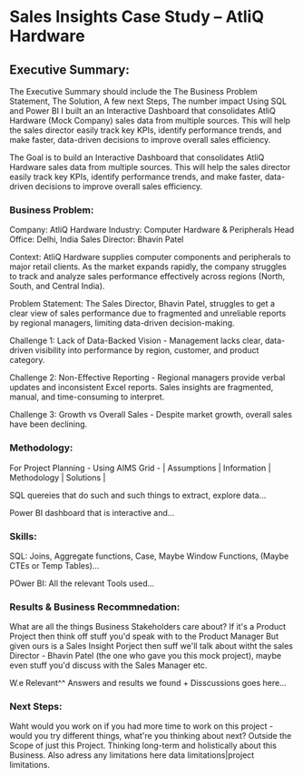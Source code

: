 # Sales Insights Case Study – AtliQ Hardware 

## Executive Summary:  
The Executive Summary should include the The Business Problem Statement, The Solution, A few next Steps, The number impact
Using SQL and Power BI I built an an Interactive Dashboard that consolidates AtliQ Hardware (Mock Company) sales data from multiple sources. This will help the sales director
easily track key KPIs, identify performance trends, and make faster, data-driven decisions to improve overall sales efficiency. 

The Goal is to build an Interactive Dashboard that consolidates AtliQ Hardware sales data from multiple sources. This will help the sales director
easily track key KPIs, identify performance trends, and make faster, data-driven decisions to improve overall sales efficiency. 

### Business Problem: 
Company: AtliQ Hardware
Industry: Computer Hardware & Peripherals
Head Office: Delhi, India
Sales Director: Bhavin Patel

Context: AtliQ Hardware supplies computer components and peripherals to major retail clients. As the market expands rapidly, the company struggles to track and analyze sales performance effectively across regions (North, South, and Central India).

Problem Statement: The Sales Director, Bhavin Patel, struggles to get a clear view of sales performance due to fragmented and unreliable reports by regional managers, limiting data-driven decision-making.


Challenge 1: 
Lack of Data-Backed Vision - Management lacks clear, data-driven visibility into performance by region, customer, and product category.

Challenge 2: 
Non-Effective Reporting - Regional managers provide verbal updates and inconsistent Excel reports. Sales insights are fragmented, manual, and time-consuming to interpret.

Challenge 3: 
Growth vs Overall Sales - Despite market growth, overall sales have been declining.

### Methodology:
For Project Planning - Using AIMS Grid - | Assumptions | Information | Methodology | Solutions |

SQL quereies that do such and such things to extract, explore data...

Power BI dashboard that is interactive and...


### Skills:

SQL: Joins, Aggregate functions, Case, Maybe Window Functions, (Maybe CTEs or Temp Tables)...

POwer BI: All the relevant Tools used...


### Results & Business Recommnedation: 
What are all the things Business Stakeholders care about? If it's a Product Project then think off stuff you'd speak with to the Product Manager 
But given ours is a Sales Insight Porject then suff we'll talk about witht the sales Director - Bhavin Patel (the one who gave you this mock project), maybe even stuff you'd
discuss with the Sales Manager etc. 

W.e Relevant^^ Answers and results we found + Disscussions goes here...

### Next Steps: 
Waht would you work on if you had more time to work on this project - would you try different things, what're you thinking about next? Outside the Scope of just this Project. Thinking long-term and holistically about this Business. Also adress any limitations here data limitations|project limitations.


